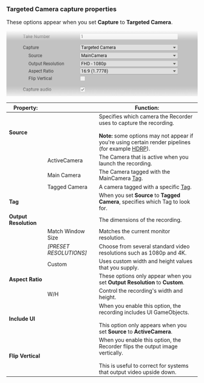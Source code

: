 <a name="TargetedCamera"></a>
### Targeted Camera capture properties

These options appear when you set **Capture** to **Targeted Camera**.

![](Images/CaptureOptionsTargetedCamera.png)

|Property:||Function:|
|-|-|-|
| **Source** ||Specifies which camera the Recorder uses to capture the recording.<br/><br/>**Note:** some options may not appear if you're using certain render pipelines (for example [HDRP](https://docs.unity3d.com/Packages/com.unity.render-pipelines.high-definition@latest)).|
|   | ActiveCamera  | The Camera that is active when you launch the recording.  |
|   | Main Camera   | The Camera tagged with the MainCamera [Tag](https://docs.unity3d.com/Manual/Tags.html).  |
|   | Tagged Camera  | A camera tagged with a specific [Tag](https://docs.unity3d.com/Manual/Tags.html). |
|**Tag**   |   | When you set **Source** to **Tagged Camera**, specifies which Tag to look for.|
| **Output Resolution** ||The dimensions of the  recording.|
|   | Match Window Size  | Matches the current monitor resolution.  |
|   |  _[PRESET RESOLUTIONS]_ | Choose from several standard video resolutions such as 1080p and 4K.  |
|   |  Custom | Uses custom width and height values that you supply.  |
| **Aspect Ratio** ||These options only appear when you set **Output Resolution** to **Custom**. |
|   | W/H   | Control the recording's width and height.|
| **Include UI** ||When you enable this option, the recording includes UI GameObjects.<br/><br/>This option only appears when you set **Source** to **ActiveCamera**.|
| **Flip Vertical** ||When you enable this option, the Recorder flips the output image vertically.<br/><br/> This is useful to correct for systems that output video upside down.|